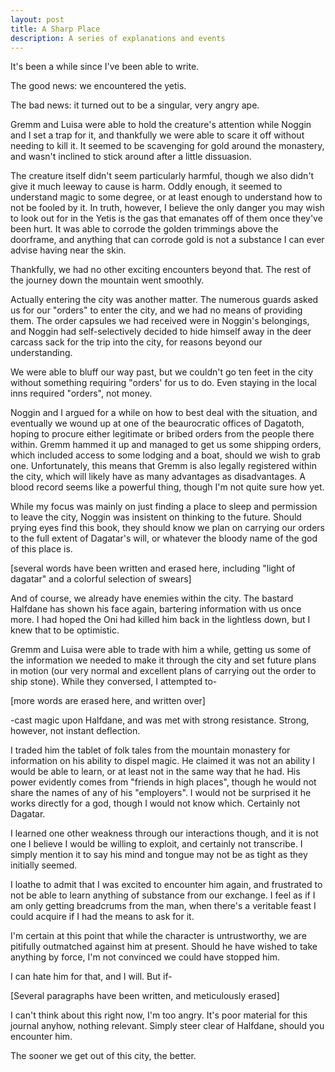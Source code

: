 ```yaml
---
layout: post
title: A Sharp Place
description: A series of explanations and events
---
```


It's been a while since I've been able to write.

The good news: we encountered the yetis.

The bad news: it turned out to be a singular, very angry ape.

Gremm and Luisa were able to hold the creature's attention while Noggin and I set a trap for it, and thankfully we were able to scare it off without needing to kill it. It seemed to be scavenging for gold around the monastery, and wasn't inclined to stick around after a little dissuasion.

The creature itself didn't seem particularly harmful, though we also didn't give it much leeway to cause is harm. Oddly enough, it seemed to understand magic to some degree, or at least enough to understand how to not be fooled by it. In truth, however, I believe the only danger you may wish to look out for in the Yetis is the gas that emanates off of them once they've been hurt. It was able to corrode the golden trimmings above the doorframe, and anything that can corrode gold is not a substance I can ever advise having near the skin.

Thankfully, we had no other exciting encounters beyond that. The rest of the journey down the mountain went smoothly.

Actually entering the city was another matter. The numerous guards asked us for our "orders" to enter the city, and we had no means of providing them. The order capsules we had received were in Noggin's belongings, and Noggin had self-selectively decided to hide himself away in the deer carcass sack for the trip into the city, for reasons beyond our understanding.

We were able to bluff our way past, but we couldn't go ten feet in the city without something requiring "orders' for us to do. Even staying in the local inns required "orders", not money. 

Noggin and I argued for a while on how to best deal with the situation, and eventually we wound up at one of the beaurocratic offices of Dagatoth, hoping to procure either legitimate or bribed orders from the people there within. Gremm hammed it up and managed to get us some shipping orders, which included access to some lodging and a boat, should we wish to grab one. Unfortunately, this means that Gremm is also legally registered within the city, which will likely have as many advantages as disadvantages. A blood record seems like a powerful thing, though I'm not quite sure how yet.

While my focus was mainly on just finding a place to sleep and permission to leave the city, Noggin was insistent on thinking to the future. Should prying eyes find this book, they should know we plan on carrying our orders to the full extent of Dagatar's will, or whatever the bloody name of the god of this place is. 

[several words have been written and erased here, including "light of dagatar" and a colorful selection of swears]

And of course, we already have enemies within the city. The bastard Halfdane has shown his face again, bartering information with us once more. I had hoped the Oni had killed him back in the lightless down, but I knew that to be optimistic.

Gremm and Luisa were able to trade with him a while, getting us some of the information we needed to make it through the city and set future plans in motion (our very normal and excellent plans of carrying out the order to ship stone). While they conversed, I attempted to-

[more words are erased here, and written over]

-cast magic upon Halfdane, and was met with strong resistance. Strong, however, not instant deflection.

I traded him the tablet of folk tales from the mountain monastery for information on his ability to dispel magic. He claimed it was not an ability I would be able to learn, or at least not in the same way that he had. His power evidently comes from "friends in high places", though he would not share the names of any of his "employers". I would not be surprised it he works directly for a god, though I would not know which. Certainly not Dagatar.

I learned one other weakness through our interactions though, and it is not one I believe I would be willing to exploit, and certainly not transcribe. I simply mention it to say his mind and tongue may not be as tight as they initially seemed.

I loathe to admit that I was excited to encounter him again, and frustrated to not be able to learn anything of substance from our exchange. I feel as if I am only getting breadcrums from the man, when there's a veritable feast I could acquire if I had the means to ask for it.

I'm certain at this point that while the character is untrustworthy, we are pitifully outmatched against him at present. Should he have wished to take anything by force, I'm not convinced we could have stopped him.

I can hate him for that, and I will. But if-

[Several paragraphs have been written, and meticulously erased]

I can't think about this right now, I'm too angry. It's poor material for this journal anyhow, nothing relevant. Simply steer clear of Halfdane, should you encounter him.

The sooner we get out of this city, the better.